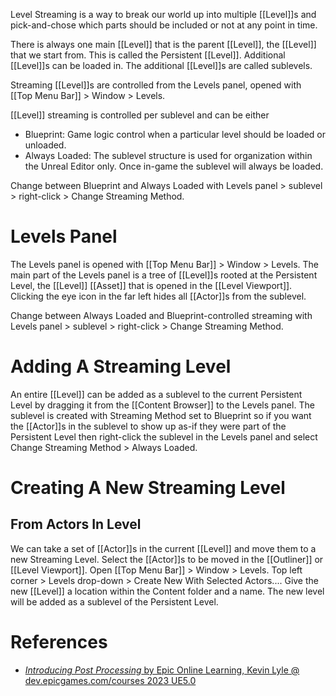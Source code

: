 Level Streaming is a way to break our world up into multiple [[Level]]s and pick-and-chose which parts should be included or not at any point in time.

There is always one main [[Level]] that is the parent [[Level]], the [[Level]] that we start from.
This is called the Persistent [[Level]].
Additional [[Level]]s can be loaded in.
The additional [[Level]]s are called sublevels.

Streaming [[Level]]s are controlled from the Levels panel, opened with [[Top Menu Bar]] > Window > Levels.

[[Level]] streaming is controlled per sublevel and can be either
- Blueprint: Game logic control when a particular level should be loaded or unloaded.
- Always Loaded: The sublevel structure is used for organization within the Unreal Editor only. Once in-game the sublevel will always be loaded.

Change between Blueprint and Always Loaded with Levels panel > sublevel > right-click > Change Streaming Method.


# Levels Panel

The Levels panel is opened with [[Top Menu Bar]] > Window > Levels.
The main part of the Levels panel is a tree of [[Level]]s rooted at the Persistent Level, the [[Level]] [[Asset]] that is opened in the [[Level Viewport]].
Clicking the eye icon in the far left hides all [[Actor]]s from the sublevel.

Change between Always Loaded and Blueprint-controlled streaming with Levels panel > sublevel > right-click > Change Streaming Method.


# Adding A Streaming Level

An entire [[Level]] can be added as a sublevel to the current Persistent Level by dragging it from the [[Content Browser]] to the Levels panel.
The sublevel is created with Streaming Method set to Blueprint so if you want the [[Actor]]s in the sublevel to show up as-if they were part of the Persistent Level then right-click the sublevel in the Levels panel and select Change Streaming Method > Always Loaded.


# Creating A New Streaming Level

## From Actors In Level

We can take a set of [[Actor]]s in the current [[Level]] and move them to a new Streaming Level.
Select the [[Actor]]s to be moved in the [[Outliner]] or [[Level Viewport]].
Open [[Top Menu Bar]] > Window > Levels.
Top left corner > Levels drop-down > Create New With Selected Actors....
Give the new [[Level]] a location within the Content folder and a name.
The new level will be added as a sublevel of the Persistent Level.


# References

- [_Introducing Post Processing_ by Epic  Online Learning, Kevin Lyle @ dev.epicgames.com/courses 2023 UE5.0](https://dev.epicgames.com/community/learning/courses/pE2/unreal-engine-introducing-post-processing/mZ11/unreal-engine-introducing-post-processing-overview)
